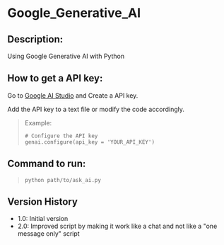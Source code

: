 # Google_Generative_AI

## Description:
Using Google Generative AI with Python


## How to get a API key:
Go to [Google AI Studio](https://aistudio.google.com/app/apikey) and Create a API key.

Add the API key to a text file or modify the code accordingly.
>Example:
>```
># Configure the API key
>genai.configure(api_key = 'YOUR_API_KEY')
>```

## Command to run:
>```
>python path/to/ask_ai.py
>```

## Version History
- 1.0: Initial version
- 2.0: Improved script by making it work like a chat and not like a "one message only" script

